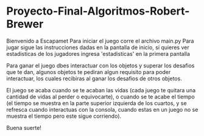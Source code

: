 # Proyecto-Final-Algoritmos-Robert-Brewer

Bienvenido a Escapamet
Para iniciar el juego corre el archivo main.py
Para jugar sigue las instrucciones dadas en la pantalla de inicio, si quieres ver estadisticas de los jugadores ingresa 'estadisticas' en la primera pantalla

Para ganar el juego dbes interactuar con los objetos y superar los desafios que te dan, algunos objetos te pediran algun requisito para poder interactuar, los cuales recibiras
al ganar los desafios de otros objetos.

El juego se acaba cuando se te acaban las vidas (cada juego te quitara una cantidad de vidas al perder o equivocarte), o cuando se te acabe el tiempo (el tiempo se muestra en 
la parte superior izquierda de los cuartos, y se refresca cuando interactuas con la consola, cuando estas en un juego no se muestra el tiempo pero este sigue corriendo).

Buena suerte!
